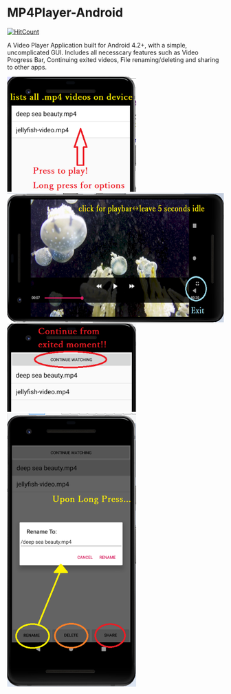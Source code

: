 # MP4Player-Android
[![HitCount](http://hits.dwyl.com/parthnan/MP4Player-Android.svg)](http://hits.dwyl.com/parthnan/MP4Player-Android)

A Video Player Application built for Android 4.2+, with a simple, uncomplicated GUI. Includes all necesscary features such as Video Progress Bar, Continuing exited videos, File renaming/deleting and sharing to other apps.

<img src="https://raw.githubusercontent.com/parthnan/MP4Player-Android/master/images/homescreen.png" width="300px">

<img src="https://raw.githubusercontent.com/parthnan/MP4Player-Android/master/images/playscreen.png" height="300px">

<img src="https://raw.githubusercontent.com/parthnan/MP4Player-Android/master/images/continue.png" width="300px">

<img src="https://raw.githubusercontent.com/parthnan/MP4Player-Android/master/images/rename.png" width="300px">


